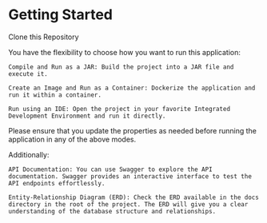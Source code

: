# Getting Started

Clone this Repository

You have the flexibility to choose how you want to run this application:

    Compile and Run as a JAR: Build the project into a JAR file and execute it.

    Create an Image and Run as a Container: Dockerize the application and run it within a container.

    Run using an IDE: Open the project in your favorite Integrated Development Environment and run it directly.

Please ensure that you update the properties as needed before running the application in any of the above modes.

Additionally:

    API Documentation: You can use Swagger to explore the API documentation. Swagger provides an interactive interface to test the API endpoints effortlessly.

    Entity-Relationship Diagram (ERD): Check the ERD available in the docs directory in the root of the project. The ERD will give you a clear understanding of the database structure and relationships.


